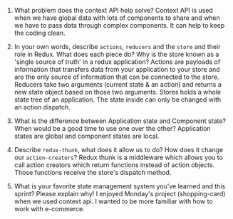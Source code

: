 1. What problem does the context API help solve?
Context API is used when we have global data with lots of components to share and when we have to pass data through complex components. It can help to keep the coding clean.

1. In your own words, describe `actions`, `reducers` and the `store` and their role in Redux. What does each piece do? Why is the store known as a 'single source of truth' in a redux application?
Actions are payloads of information that transfers data from your application to your store and are the only source of information that can be connected to the store.
Reducers take two arguments (current state & an action) and returns a new state object based on those two arguments.
Stores holds a whole state tree of an application. The state inside can only be changed with an action dispatch.

1. What is the difference between Application state and Component state? When would be a good time to use one over the other?
Application states are global and component states are local.

1. Describe `redux-thunk`, what does it allow us to do? How does it change our `action-creators`?
Redux thunk is a middleware which allows you to call action creators which return functions instead of action objects. Those functions receive the store's dispatch method.

1. What is your favorite state management system you've learned and this sprint? Please explain why!
I enjoyed Monday's project (shopping-card) when we used context api. I wanted to be more familiar with how to work with e-commerce.